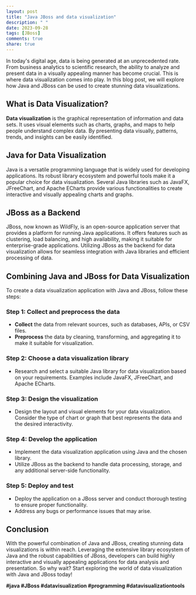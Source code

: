 ```yaml
---
layout: post
title: "Java JBoss and data visualization"
description: " "
date: 2023-09-28
tags: [JBoss]
comments: true
share: true
---
```


In today's digital age, data is being generated at an unprecedented rate. From business analytics to scientific research, the ability to analyze and present data in a visually appealing manner has become crucial. This is where data visualization comes into play. In this blog post, we will explore how Java and JBoss can be used to create stunning data visualizations.

## What is Data Visualization?
**Data visualization** is the graphical representation of information and data sets. It uses visual elements such as charts, graphs, and maps to help people understand complex data. By presenting data visually, patterns, trends, and insights can be easily identified.

## Java for Data Visualization
Java is a versatile programming language that is widely used for developing applications. Its robust library ecosystem and powerful tools make it a popular choice for data visualization. Several Java libraries such as JavaFX, JFreeChart, and Apache ECharts provide various functionalities to create interactive and visually appealing charts and graphs.

## JBoss as a Backend
JBoss, now known as WildFly, is an open-source application server that provides a platform for running Java applications. It offers features such as clustering, load balancing, and high availability, making it suitable for enterprise-grade applications. Utilizing JBoss as the backend for data visualization allows for seamless integration with Java libraries and efficient processing of data.

## Combining Java and JBoss for Data Visualization
To create a data visualization application with Java and JBoss, follow these steps:

### Step 1: Collect and preprocess the data
- **Collect** the data from relevant sources, such as databases, APIs, or CSV files.
- **Preprocess** the data by cleaning, transforming, and aggregating it to make it suitable for visualization.

### Step 2: Choose a data visualization library
- Research and select a suitable Java library for data visualization based on your requirements. Examples include JavaFX, JFreeChart, and Apache ECharts.

### Step 3: Design the visualization
- Design the layout and visual elements for your data visualization. Consider the type of chart or graph that best represents the data and the desired interactivity.

### Step 4: Develop the application
- Implement the data visualization application using Java and the chosen library.
- Utilize JBoss as the backend to handle data processing, storage, and any additional server-side functionality.

### Step 5: Deploy and test
- Deploy the application on a JBoss server and conduct thorough testing to ensure proper functionality.
- Address any bugs or performance issues that may arise.

## Conclusion
With the powerful combination of Java and JBoss, creating stunning data visualizations is within reach. Leveraging the extensive library ecosystem of Java and the robust capabilities of JBoss, developers can build highly interactive and visually appealing applications for data analysis and presentation. So why wait? Start exploring the world of data visualization with Java and JBoss today!

**#java #JBoss #datavisualization #programming #datavisualizationtools**